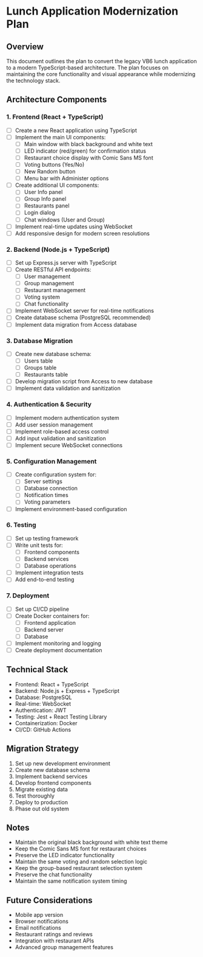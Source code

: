 # Lunch Application Modernization Plan

## Overview
This document outlines the plan to convert the legacy VB6 lunch application to a modern TypeScript-based architecture. The plan focuses on maintaining the core functionality and visual appearance while modernizing the technology stack.

## Architecture Components

### 1. Frontend (React + TypeScript)
- [ ] Create a new React application using TypeScript
- [ ] Implement the main UI components:
  - [ ] Main window with black background and white text
  - [ ] LED indicator (red/green) for confirmation status
  - [ ] Restaurant choice display with Comic Sans MS font
  - [ ] Voting buttons (Yes/No)
  - [ ] New Random button
  - [ ] Menu bar with Administer options
- [ ] Create additional UI components:
  - [ ] User Info panel
  - [ ] Group Info panel
  - [ ] Restaurants panel
  - [ ] Login dialog
  - [ ] Chat windows (User and Group)
- [ ] Implement real-time updates using WebSocket
- [ ] Add responsive design for modern screen resolutions

### 2. Backend (Node.js + TypeScript)
- [ ] Set up Express.js server with TypeScript
- [ ] Create RESTful API endpoints:
  - [ ] User management
  - [ ] Group management
  - [ ] Restaurant management
  - [ ] Voting system
  - [ ] Chat functionality
- [ ] Implement WebSocket server for real-time notifications
- [ ] Create database schema (PostgreSQL recommended)
- [ ] Implement data migration from Access database

### 3. Database Migration
- [ ] Create new database schema:
  - [ ] Users table
  - [ ] Groups table
  - [ ] Restaurants table
- [ ] Develop migration script from Access to new database
- [ ] Implement data validation and sanitization

### 4. Authentication & Security
- [ ] Implement modern authentication system
- [ ] Add user session management
- [ ] Implement role-based access control
- [ ] Add input validation and sanitization
- [ ] Implement secure WebSocket connections

### 5. Configuration Management
- [ ] Create configuration system for:
  - [ ] Server settings
  - [ ] Database connection
  - [ ] Notification times
  - [ ] Voting parameters
- [ ] Implement environment-based configuration

### 6. Testing
- [ ] Set up testing framework
- [ ] Write unit tests for:
  - [ ] Frontend components
  - [ ] Backend services
  - [ ] Database operations
- [ ] Implement integration tests
- [ ] Add end-to-end testing

### 7. Deployment
- [ ] Set up CI/CD pipeline
- [ ] Create Docker containers for:
  - [ ] Frontend application
  - [ ] Backend server
  - [ ] Database
- [ ] Implement monitoring and logging
- [ ] Create deployment documentation

## Technical Stack
- Frontend: React + TypeScript
- Backend: Node.js + Express + TypeScript
- Database: PostgreSQL
- Real-time: WebSocket
- Authentication: JWT
- Testing: Jest + React Testing Library
- Containerization: Docker
- CI/CD: GitHub Actions

## Migration Strategy
1. Set up new development environment
2. Create new database schema
3. Implement backend services
4. Develop frontend components
5. Migrate existing data
6. Test thoroughly
7. Deploy to production
8. Phase out old system

## Notes
- Maintain the original black background with white text theme
- Keep the Comic Sans MS font for restaurant choices
- Preserve the LED indicator functionality
- Maintain the same voting and random selection logic
- Keep the group-based restaurant selection system
- Preserve the chat functionality
- Maintain the same notification system timing

## Future Considerations
- Mobile app version
- Browser notifications
- Email notifications
- Restaurant ratings and reviews
- Integration with restaurant APIs
- Advanced group management features 